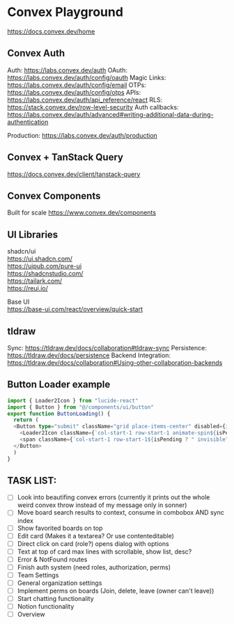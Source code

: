 # Convex Playground

https://docs.convex.dev/home

## Convex Auth

Auth: https://labs.convex.dev/auth
OAuth: https://labs.convex.dev/auth/config/oauth
Magic Links: https://labs.convex.dev/auth/config/email
OTPs: https://labs.convex.dev/auth/config/otps
APIs: https://labs.convex.dev/auth/api_reference/react
RLS: https://stack.convex.dev/row-level-security
Auth callbacks: https://labs.convex.dev/auth/advanced#writing-additional-data-during-authentication

Production: https://labs.convex.dev/auth/production

## Convex + TanStack Query

https://docs.convex.dev/client/tanstack-query

## Convex Components

Built for scale
https://www.convex.dev/components

## UI Libraries

shadcn/ui  
https://ui.shadcn.com/  
https://uipub.com/pure-ui  
https://shadcnstudio.com/  
https://tailark.com/  
https://reui.io/

Base UI  
https://base-ui.com/react/overview/quick-start

## tldraw

Sync: https://tldraw.dev/docs/collaboration#tldraw-sync
Persistence: https://tldraw.dev/docs/persistence
Backend Integration: https://tldraw.dev/docs/collaboration#Using-other-collaboration-backends

## Button Loader example

```typescript
import { Loader2Icon } from "lucide-react"
import { Button } from "@/components/ui/button"
export function ButtonLoading() {
  return (
  <Button type="submit" className="grid place-items-center" disabled={isPending}>
    <Loader2Icon className={`col-start-1 row-start-1 animate-spin${isPending ? " visible" : " invisible"}`} />
    <span className={`col-start-1 row-start-1${isPending ? " invisible" : " visible"}`}>Create board</span>
  </Button>
  )
}
```

## TASK LIST:

- [ ] Look into beautifing convex errors (currently it prints out the whole weird convex throw instead of my message only in sonner)
- [ ] Move board search results to context, consume in combobox AND sync index
- [ ] Show favorited boards on top
- [ ] Edit card (Makes it a textarea? Or use contenteditable)
- [ ] Direct click on card (role?) opens dialog with options
- [ ] Text at top of card max lines with scrollable, show list, desc?
- [ ] Error & NotFound routes
- [ ] Finish auth system (need roles, authorization, perms)
- [ ] Team Settings
- [ ] General organization settings
- [ ] Implement perms on boards (Join, delete, leave (owner can't leave))
- [ ] Start chatting functionality
- [ ] Notion functionality
- [ ] Overview
